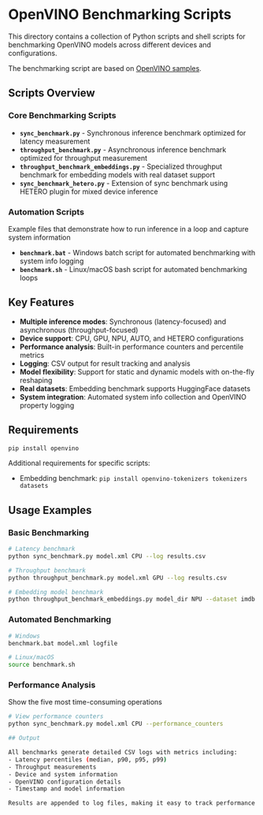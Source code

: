 # OpenVINO Benchmarking Scripts

This directory contains a collection of Python scripts and shell scripts for benchmarking OpenVINO models across different devices and configurations.

The benchmarking script are based on [OpenVINO samples](https://github.com/openvinotoolkit/openvino/tree/master/samples/python/benchmark).

## Scripts Overview

### Core Benchmarking Scripts

- **`sync_benchmark.py`** - Synchronous inference benchmark optimized for latency measurement
- **`throughput_benchmark.py`** - Asynchronous inference benchmark optimized for throughput measurement  
- **`throughput_benchmark_embeddings.py`** - Specialized throughput benchmark for embedding models with real dataset support
- **`sync_benchmark_hetero.py`** - Extension of sync benchmark using HETERO plugin for mixed device inference

### Automation Scripts

Example files that demonstrate how to run inference in a loop and capture system information

- **`benchmark.bat`** - Windows batch script for automated benchmarking with system info logging
- **`benchmark.sh`** - Linux/macOS bash script for automated benchmarking loops

## Key Features

- **Multiple inference modes**: Synchronous (latency-focused) and asynchronous (throughput-focused)
- **Device support**: CPU, GPU, NPU, AUTO, and HETERO configurations
- **Performance analysis**: Built-in performance counters and percentile metrics
- **Logging**: CSV output for result tracking and analysis
- **Model flexibility**: Support for static and dynamic models with on-the-fly reshaping
- **Real datasets**: Embedding benchmark supports HuggingFace datasets
- **System integration**: Automated system info collection and OpenVINO property logging

## Requirements

```bash
pip install openvino
```

Additional requirements for specific scripts:
- Embedding benchmark: `pip install openvino-tokenizers tokenizers datasets`

## Usage Examples

### Basic Benchmarking

```bash
# Latency benchmark
python sync_benchmark.py model.xml CPU --log results.csv

# Throughput benchmark  
python throughput_benchmark.py model.xml GPU --log results.csv

# Embedding model benchmark
python throughput_benchmark_embeddings.py model_dir NPU --dataset imdb --batch_size 4
```

### Automated Benchmarking

```bash
# Windows
benchmark.bat model.xml logfile

# Linux/macOS  
source benchmark.sh
```

### Performance Analysis

Show the five most time-consuming operations

```bash
# View performance counters
python sync_benchmark.py model.xml CPU --performance_counters

## Output

All benchmarks generate detailed CSV logs with metrics including:
- Latency percentiles (median, p90, p95, p99)
- Throughput measurements
- Device and system information
- OpenVINO configuration details
- Timestamp and model information

Results are appended to log files, making it easy to track performance across multiple runs and compare different configurations.
